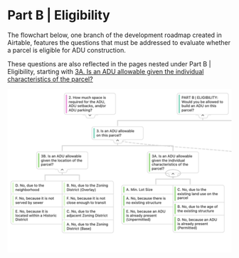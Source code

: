 # Part B | Eligibility

The flowchart below, one branch of the development roadmap created in Airtable, features the questions that must be addressed to evaluate whether a parcel is eligible for ADU construction.&#x20;

These questions are also reflected in the pages nested under Part B | Eligibility, starting with [3A. Is an ADU allowable given the individual characteristics of the parcel? ](3a.-is-an-adu-allowable-given-the-individual-characteristics-of-the-parcel.md)

![](<../../../.gitbook/assets/image (4).png>)

